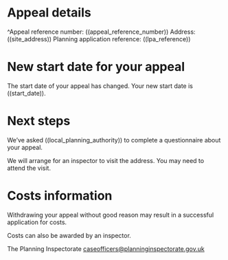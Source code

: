 # Appeal details

^Appeal reference number: ((appeal_reference_number))
Address: ((site_address))
Planning application reference: ((lpa_reference))

# New start date for your appeal

The start date of your appeal has changed. Your new start date is ((start_date)).

# Next steps

We’ve asked ((local_planning_authority)) to complete a questionnaire about your appeal.

We will arrange for an inspector to visit the address. You may need to attend the visit.

# Costs information

Withdrawing your appeal without good reason may result in a successful application for costs.

Costs can also be awarded by an inspector.

The Planning Inspectorate
caseofficers@planninginspectorate.gov.uk
